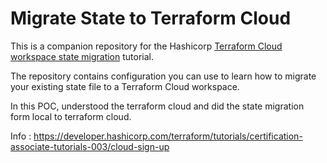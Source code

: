 # Migrate State to Terraform Cloud

This is a companion repository for the Hashicorp [Terraform Cloud workspace state migration](https://developer.hashicorp.com/terraform/tutorials/cloud/cloud-migrate) tutorial.

The repository contains configuration you can use to learn how to migrate your existing state file to a Terraform Cloud workspace.


In this POC, understood the terraform cloud and did the state migration form local to terraform cloud.

Info : https://developer.hashicorp.com/terraform/tutorials/certification-associate-tutorials-003/cloud-sign-up 
